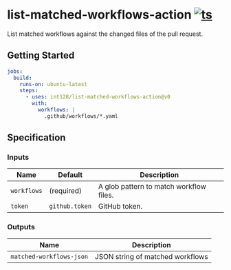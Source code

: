 # list-matched-workflows-action [![ts](https://github.com/int128/list-matched-workflows-action/actions/workflows/ts.yaml/badge.svg)](https://github.com/int128/list-matched-workflows-action/actions/workflows/ts.yaml)

List matched workflows against the changed files of the pull request.

## Getting Started

```yaml
jobs:
  build:
    runs-on: ubuntu-latest
    steps:
      - uses: int128/list-matched-workflows-action@v0
        with:
          workflows: |
            .github/workflows/*.yaml
```

## Specification

### Inputs

| Name        | Default        | Description                             |
| ----------- | -------------- | --------------------------------------- |
| `workflows` | (required)     | A glob pattern to match workflow files. |
| `token`     | `github.token` | GitHub token.                           |

### Outputs

| Name                     | Description                      |
| ------------------------ | -------------------------------- |
| `matched-workflows-json` | JSON string of matched workflows |

